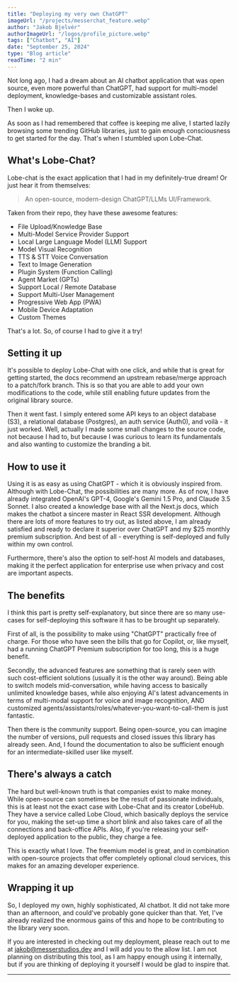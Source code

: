 ```yaml
---
title: "Deploying my very own ChatGPT"
imageUrl: "/projects/messerchat_feature.webp"
author: "Jakob Bjelvér"
authorImageUrl: "/logos/profile_picture.webp"
tags: ["Chatbot", "AI"]
date: "September 25, 2024"
type: "Blog article"
readTime: "2 min"
---
```


Not long ago, I had a dream about an AI chatbot application that was open source, even more powerful than ChatGPT, had support for multi-model deployment, knowledge-bases and customizable assistant roles. 

Then I woke up.

As soon as I had remembered that coffee is keeping me alive, I started lazily browsing some trending GitHub libraries, just to gain enough consciousness to get started for the day. That's when I stumbled upon Lobe-Chat. 

## What's Lobe-Chat?

Lobe-chat is the exact application that I had in my definitely-true dream! Or just hear it from themselves: 

> An open-source, modern-design ChatGPT/LLMs UI/Framework.

Taken from their repo, they have these awesome features:

- File Upload/Knowledge Base
- Multi-Model Service Provider Support
- Local Large Language Model (LLM) Support
- Model Visual Recognition
- TTS & STT Voice Conversation
- Text to Image Generation
- Plugin System (Function Calling)
- Agent Market (GPTs)
- Support Local / Remote Database
- Support Multi-User Management
- Progressive Web App (PWA)
- Mobile Device Adaptation
- Custom Themes

That's a lot. So, of course I had to give it a try!

## Setting it up

It's possible to deploy Lobe-Chat with one click, and while that is great for getting started, the docs recommend an upstream rebase/merge approach to a patch/fork branch. This is so that you are able to add your own modifications to the code, while still enabling future updates from the original library source. 

Then it went fast. I simply entered some API keys to an object database (S3), a relational database (Postgres), an auth service (Auth0), and voilà - it just worked. Well, actually I made some small changes to the source code, not because I had to, but because I was curious to learn its fundamentals and also wanting to customize the branding a bit. 

## How to use it

Using it is as easy as using ChatGPT - which it is obviously inspired from. Although with Lobe-Chat, the possibilities are many more. As of now, I have already integrated OpenAI's GPT-4, Google's Gemini 1.5 Pro, and Claude 3.5 Sonnet. I also created a knowledge base with all the Next.js docs, which makes the chatbot a sincere master in React SSR development. Although there are lots of more features to try out, as listed above, I am already satisfied and ready to declare it superior over ChatGPT and my $25 monthly premium subscription. And best of all - everything is self-deployed and fully within my own control. 

Furthermore, there's also the option to self-host AI models and databases, making it the perfect application for enterprise use when privacy and cost are important aspects. 

## The benefits 

I think this part is pretty self-explanatory, but since there are so many use-cases for self-deploying this software it has to be brought up separately. 

First of all, is the possibility to make using "ChatGPT" practically free of charge. For those who have seen the bills that go for Copilot, or, like myself, had a running ChatGPT Premium subscription for too long, this is a huge benefit. 

Secondly, the advanced features are something that is rarely seen with such cost-efficient solutions (usually it is the other way around). Being able to switch models mid-conversation, while having access to basically unlimited knowledge bases, while also enjoying AI's latest advancements in terms of multi-modal support for voice and image recognition, AND customized agents/assistants/roles/whatever-you-want-to-call-them is just fantastic. 

Then there is the community support. Being open-source, you can imagine the number of versions, pull requests and closed issues this library has already seen. And, I found the documentation to also be sufficient enough for an intermediate-skilled user like myself. 

## There's always a catch

The hard but well-known truth is that companies exist to make money. While open-source can sometimes be the result of passionate individuals, this is at least not the exact case with Lobe-Chat and its creator LobeHub. They have a service called Lobe Cloud, which basically deploys the service for you, making the set-up time a short blink and also takes care of all the connections and back-office APIs. Also, if you're releasing your self-deployed application to the public, they charge a fee.

This is exactly what I love. The freemium model is great, and in combination with open-source projects that offer completely optional cloud services, this makes for an amazing developer experience. 

## Wrapping it up

So, I deployed my own, highly sophisticated, AI chatbot. It did not take more than an afternoon, and could've probably gone quicker than that. Yet, I've already realized the enormous gains of this and hope to be contributing to the library very soon. 

If you are interested in checking out my deployment, please reach out to me at [jakob@messerstudios.dev](mailto:jakob@messerstudios.dev) and I will add you to the allow list. I am not planning on distributing this tool, as I am happy enough using it internally, but if you are thinking of deploying it yourself I would be glad to inspire that. 


---
